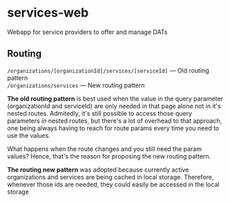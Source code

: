 # services-web
Webapp for service providers to offer and manage DATs

## Routing
`/organizations/[organizationId]/services/[serviceId]` — Old routing pattern  
`/organizations/services` — New routing pattern  

**The old routing pattern** is best used when the value in the query parameter (organizationId and serviceId) are only needed in that page alone not in it's nested routes. Admitedly, it's still possible to access those query parameters in nested routes, but there's a lot of overhead to that approach, one being always having to reach for route params every time you need to use the values.  

What happens when the route changes and you still need the param values? Hence, that's the reason for proposing the new routing pattern.  

**The routing new pattern** was adopted because currently active organizations and services are being cached in local storage. Therefore, whenever those ids are needed, they could easily be accessed in the local storage



